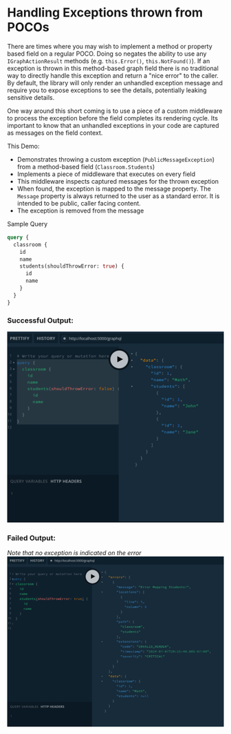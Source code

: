 # Handling Exceptions thrown from POCOs


There are times where you may wish to implement a method or property based field on a regular POCO. Doing so negates the ability to use any `IGraphActionResult` methods (e.g. `this.Error()`, `this.NotFound()`). If an exception is thrown in this method-based graph field there is no traditional way to directly handle this exception and return a "nice error" to the caller. By default, the library will only render an unhandled exception message and require you to expose exceptions to see the details, potentially leaking sensitive details.

One way around this short coming is to use a piece of a custom middleware to process the exception before the field completes its rendering cycle.  Its important to know that an unhandled exceptions in your code are captured as messages on the field context.

This Demo: 
* Demonstrates throwing a custom exception (`PublicMessageException`) from a method-based field (`Classroom.Students`)
* Implements a piece of middleware that executes on every field
* This middleware inspects captured messages for the thrown exception
* When found, the exception is mapped to the message property. The `Message` property is always returned to the user as a standard error. It is intended to be public, caller facing content.
* The exception is removed from the message

Sample Query
```graphql
query {
  classroom {
    id
    name
    students(shouldThrowError: true) {
      id
      name
    }
  }
}
```

### Successful Output:
![Successful Output](output-1.png)

### Failed Output:
_Note that no exception is indicated on the error_
![Failed Output](output-2.png)
